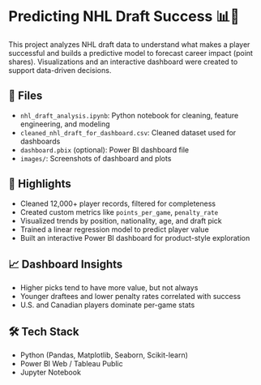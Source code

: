 # Predicting NHL Draft Success 📊🏒

This project analyzes NHL draft data to understand what makes a player successful and builds a predictive model to forecast career impact (point shares). Visualizations and an interactive dashboard were created to support data-driven decisions.

## 📂 Files
- `nhl_draft_analysis.ipynb`: Python notebook for cleaning, feature engineering, and modeling
- `cleaned_nhl_draft_for_dashboard.csv`: Cleaned dataset used for dashboards
- `dashboard.pbix` (optional): Power BI dashboard file
- `images/`: Screenshots of dashboard and plots

## 🚀 Highlights
- Cleaned 12,000+ player records, filtered for completeness
- Created custom metrics like `points_per_game`, `penalty_rate`
- Visualized trends by position, nationality, age, and draft pick
- Trained a linear regression model to predict player value
- Built an interactive Power BI dashboard for product-style exploration

## 📈 Dashboard Insights
- Higher picks tend to have more value, but not always
- Younger draftees and lower penalty rates correlated with success
- U.S. and Canadian players dominate per-game stats

## 🛠️ Tech Stack
- Python (Pandas, Matplotlib, Seaborn, Scikit-learn)
- Power BI Web / Tableau Public
- Jupyter Notebook
